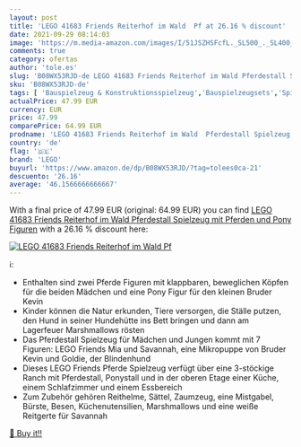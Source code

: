 ```yaml
---
layout: post
title: 'LEGO 41683 Friends Reiterhof im Wald  Pf at 26.16 % discount'
date: 2021-09-29 08:14:03
image: 'https://m.media-amazon.com/images/I/51JSZHSFcfL._SL500_._SL400_.jpg'
comments: true
category: ofertas
author: 'tole.es'
slug: 'B08WX53RJD-de LEGO 41683 Friends Reiterhof im Wald Pferdestall Spielzeug...'
sku: 'B08WX53RJD-de'
tags: [ 'Bauspielzeug & Konstruktionsspielzeug','Bauspielzeugsets','Spielzeug','lego', ]
actualPrice: 47.99 EUR
currency: EUR
price: 47.99
comparePrice: 64.99 EUR
prodname: 'LEGO 41683 Friends Reiterhof im Wald  Pferdestall Spielzeug mit Pferden und Pony Figuren'
country: 'de'
flag: '🇩🇪'
brand: 'LEGO'
buyurl: 'https://www.amazon.de/dp/B08WX53RJD/?tag=tolees0ca-21'
descuento: '26.16'
average: '46.1566666666667'
---
```


With a final price of 47.99 EUR (original: 64.99 EUR) you can find [LEGO 41683 Friends Reiterhof im Wald  Pferdestall Spielzeug mit Pferden und Pony Figuren](https://www.amazon.de/dp/B08WX53RJD/?tag=tolees0ca-21) with a  26.16 % discount here:

[![LEGO 41683 Friends Reiterhof im Wald  Pf](https://m.media-amazon.com/images/I/51JSZHSFcfL._SL500_._SL400_.jpg)](https://www.amazon.de/dp/B08WX53RJD/?tag=tolees0ca-21)

ℹ️:

- Enthalten sind zwei Pferde Figuren mit klappbaren, beweglichen Köpfen für die beiden Mädchen und eine Pony Figur für den kleinen Bruder Kevin
- Kinder können die Natur erkunden, Tiere versorgen, die Ställe putzen, den Hund in seiner Hundehütte ins Bett bringen und dann am Lagerfeuer Marshmallows rösten
- Das Pferdestall Spielzeug für Mädchen und Jungen kommt mit 7 Figuren: LEGO Friends Mia und Savannah, eine Mikropuppe von Bruder Kevin und Goldie, der Blindenhund
- Dieses LEGO Friends Pferde Spielzeug verfügt über eine 3-stöckige Ranch mit Pferdestall, Ponystall und in der oberen Etage einer Küche, einem Schlafzimmer und einem Essbereich
- Zum Zubehör gehören Reithelme, Sättel, Zaumzeug, eine Mistgabel, Bürste, Besen, Küchenutensilien, Marshmallows und eine weiße Reitgerte für Savannah

[🛒 Buy it!!](https://www.amazon.de/dp/B08WX53RJD/?tag=tolees0ca-21)
